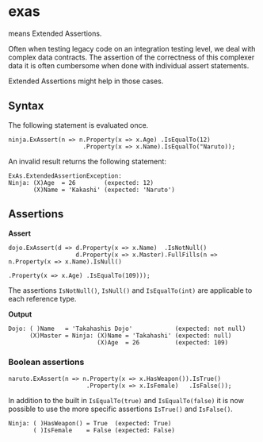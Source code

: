 # exas

means Extended Assertions.

Often when testing legacy code on an integration testing level, we deal with complex data contracts.
The assertion of the correctness of this complexer data it is often cumbersome when done with individual assert statements.

Extended Assertions might help in those cases.

## Syntax

The following statement is evaluated once.
```
ninja.ExAssert(n => n.Property(x => x.Age) .IsEqualTo(12)
                     .Property(x => x.Name).IsEqualTo("Naruto));
```

An invalid result returns the following statement:
```
ExAs.ExtendedAssertionException:
Ninja: (X)Age  = 26        (expected: 12)
       (X)Name = 'Kakashi' (expected: 'Naruto')
```

## Assertions

**Assert**
```
dojo.ExAssert(d => d.Property(x => x.Name)  .IsNotNull()
				   d.Property(x => x.Master).FullFills(n => n.Property(x => x.Name).IsNull()
														     .Property(x => x.Age) .IsEqualTo(109)));
```
The assertions `IsNotNull()`, `IsNull()` and `IsEqualTo(int)` are applicable to each reference type.

**Output**
```
Dojo: ( )Name   = 'Takahashis Dojo'			   (expected: not null)
	  (X)Master = Ninja: (X)Name = 'Takahashi' (expected: null)
						 (X)Age  = 26		   (expected: 109)
```

### Boolean assertions
```
naruto.ExAssert(n => n.Property(x => x.HasWeapon()).IsTrue()
		 			  .Property(x => x.IsFemale)   .IsFalse());
```
In addition to the built in `IsEqualTo(true)` and `IsEqualTo(false)` it is now possible to use the more specific
assertions `IsTrue()` and `IsFalse()`.
```
Ninja: ( )HasWeapon() = True  (expected: True)
       ( )IsFemale    = False (expected: False)
```
